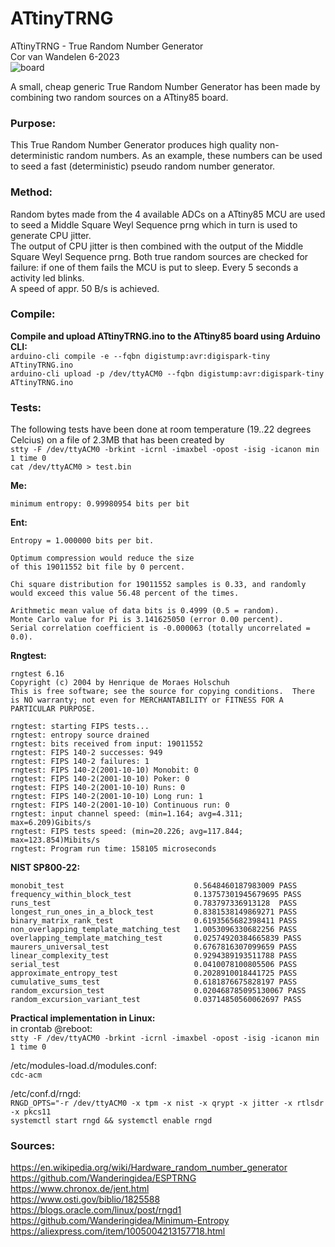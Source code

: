 # ATtinyTRNG
ATtinyTRNG - True Random Number Generator<br>
Cor van Wandelen 6-2023<br>
![board](https://user-images.githubusercontent.com/42114791/236681679-c37b7d7e-ece2-4589-a5ea-2ed1f0db1bc8.jpg)

A small, cheap generic True Random Number Generator has been made by combining two random sources on a ATtiny85 board.

### Purpose:<br>
This True Random Number Generator produces high quality non-deterministic random numbers. As an example, these numbers can be used to seed a fast (deterministic) pseudo random number generator.

### Method:<br>
Random bytes made from the 4 available ADCs on a ATtiny85 MCU are used to seed a Middle Square Weyl Sequence prng which in turn is used to generate CPU jitter.<br>
The output of CPU jitter is then combined with the output of the Middle Square Weyl Sequence prng.
Both true random sources are checked for failure: if one of them fails the MCU is put to sleep. Every 5 seconds a activity led blinks.<br>
A speed of appr. 50 B/s is achieved.

### Compile:<br>
**Compile and upload ATtinyTRNG.ino to the ATtiny85 board using Arduino CLI:**<br>
`arduino-cli compile -e --fqbn digistump:avr:digispark-tiny ATtinyTRNG.ino`<br>
`arduino-cli upload -p /dev/ttyACM0 --fqbn digistump:avr:digispark-tiny ATtinyTRNG.ino`<br>

### Tests:<br>
The following tests have been done at room temperature (19..22 degrees Celcius) on a file of 2.3MB that has been created by<br>
`stty -F /dev/ttyACM0 -brkint -icrnl -imaxbel -opost -isig -icanon min 1 time 0`<br> 
`cat /dev/ttyACM0 > test.bin`<br>

**Me:**<br>
```
minimum entropy: 0.99980954 bits per bit
```
**Ent:**<br>
```            
Entropy = 1.000000 bits per bit.

Optimum compression would reduce the size
of this 19011552 bit file by 0 percent.

Chi square distribution for 19011552 samples is 0.33, and randomly
would exceed this value 56.48 percent of the times.

Arithmetic mean value of data bits is 0.4999 (0.5 = random).
Monte Carlo value for Pi is 3.141625050 (error 0.00 percent).
Serial correlation coefficient is -0.000063 (totally uncorrelated = 0.0).
```
**Rngtest:**<br>
```
rngtest 6.16
Copyright (c) 2004 by Henrique de Moraes Holschuh
This is free software; see the source for copying conditions.  There is NO warranty; not even for MERCHANTABILITY or FITNESS FOR A PARTICULAR PURPOSE.

rngtest: starting FIPS tests...
rngtest: entropy source drained
rngtest: bits received from input: 19011552
rngtest: FIPS 140-2 successes: 949
rngtest: FIPS 140-2 failures: 1
rngtest: FIPS 140-2(2001-10-10) Monobit: 0
rngtest: FIPS 140-2(2001-10-10) Poker: 0
rngtest: FIPS 140-2(2001-10-10) Runs: 0
rngtest: FIPS 140-2(2001-10-10) Long run: 1
rngtest: FIPS 140-2(2001-10-10) Continuous run: 0
rngtest: input channel speed: (min=1.164; avg=4.311; max=6.209)Gibits/s
rngtest: FIPS tests speed: (min=20.226; avg=117.844; max=123.854)Mibits/s
rngtest: Program run time: 158105 microseconds
```
**NIST SP800-22:**<br>
```
monobit_test                             0.5648460187983009 PASS
frequency_within_block_test              0.13757301945679695 PASS
runs_test                                0.783797336913128  PASS
longest_run_ones_in_a_block_test         0.8381538149869271 PASS
binary_matrix_rank_test                  0.6193565682398411 PASS
non_overlapping_template_matching_test   1.0053096330682256 PASS
overlapping_template_matching_test       0.02574920384665839 PASS
maurers_universal_test                   0.6767816307099659 PASS
linear_complexity_test                   0.9294389193511788 PASS
serial_test                              0.0410078100805506 PASS
approximate_entropy_test                 0.2028910018441725 PASS
cumulative_sums_test                     0.6181876675828197 PASS
random_excursion_test                    0.020468785095130067 PASS
random_excursion_variant_test            0.03714850560062697 PASS
```
**Practical implementation in Linux:**<br>
in crontab @reboot:<br>
`stty -F /dev/ttyACM0 -brkint -icrnl -imaxbel -opost -isig -icanon min 1 time 0`<br>

/etc/modules-load.d/modules.conf:<br> 
`cdc-acm`

/etc/conf.d/rngd:<br> `RNGD_OPTS="-r /dev/ttyACM0 -x tpm -x nist -x qrypt -x jitter -x rtlsdr -x pkcs11`<br>
`systemctl start rngd && systemctl enable rngd`

### Sources:<br>
https://en.wikipedia.org/wiki/Hardware_random_number_generator<br>
https://github.com/Wanderingidea/ESPTRNG<br>
https://www.chronox.de/jent.html<br>
https://www.osti.gov/biblio/1825588<br>
https://blogs.oracle.com/linux/post/rngd1<br>
https://github.com/Wanderingidea/Minimum-Entropy<br>
https://aliexpress.com/item/1005004213157718.html
